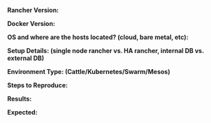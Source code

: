 **Rancher Version:**

**Docker Version:**

**OS and where are the hosts located? (cloud, bare metal, etc):**

**Setup Details: (single node rancher vs. HA rancher, internal DB vs. external DB)**

**Environment Type: (Cattle/Kubernetes/Swarm/Mesos)**

**Steps to Reproduce:**

**Results:** 

**Expected:**
